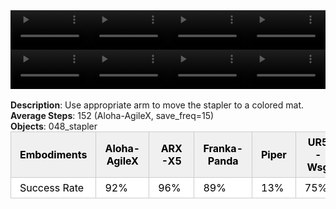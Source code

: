 <!DOCTYPE html>
<html lang="en">
<body>
    <div style="display: flex;">
        <video src="./task_video_clean/move_stapler_pad/aloha-agilex_head.mp4" controls loop muted autoplay style="width: 25%;"></video>
        <video src="./task_video_clean/move_stapler_pad/franka-panda_head.mp4" controls loop muted autoplay style="width: 25%;"></video>
        <video src="./task_video_clean/move_stapler_pad/ARX-X5_head.mp4" controls loop muted autoplay style="width: 25%;"></video>
        <video src="./task_video_clean/move_stapler_pad/ur5-wsg_head.mp4" controls loop muted autoplay style="width: 25%;"></video>
    </div>
    <div style="display: flex;">
        <video src="./task_video_clean/move_stapler_pad/aloha-agilex_world.mp4" controls loop muted autoplay style="width: 25%;"></video>
        <video src="./task_video_clean/move_stapler_pad/franka-panda_world.mp4" controls loop muted autoplay style="width: 25%;"></video>
        <video src="./task_video_clean/move_stapler_pad/ARX-X5_world.mp4" controls loop muted autoplay style="width: 25%;"></video>
        <video src="./task_video_clean/move_stapler_pad/ur5-wsg_world.mp4" controls loop muted autoplay style="width: 25%;"></video>
    </div>
    <br><b>Description</b>: Use appropriate arm to move the stapler to a colored mat.<br>
    <b>Average Steps</b>: 152 (Aloha-AgileX, save_freq=15)<br>
    <b>Objects</b>: 048_stapler<br>
    <table style="margin:0 auto;border-collapse:collapse;width:auto;min-width:180px;background-color:white;">
        <thead>
            <tr style="background:#f0f0f0;">
                <th style="border:1px solid #ccc;padding:6px 14px;color:black;">Embodiments</th>
                <th style="border:1px solid #ccc;padding:6px 14px;color:black;">Aloha-AgileX</th>
                <th style="border:1px solid #ccc;padding:6px 14px;color:black;">ARX-X5</th>
                <th style="border:1px solid #ccc;padding:6px 14px;color:black;">Franka-Panda</th>
                <th style="border:1px solid #ccc;padding:6px 14px;color:black;">Piper</th>
                <th style="border:1px solid #ccc;padding:6px 14px;color:black;">UR5-Wsg</th>
            </tr>
        </thead>
        <tbody>
            <tr style="background:white;">
                <td style="border:1px solid #ccc;padding:6px 14px;color:black;">Success Rate</td>
                <td style="border:1px solid #ccc;padding:6px 14px;color:black;">92%</td>
                <td style="border:1px solid #ccc;padding:6px 14px;color:black;">96%</td>
                <td style="border:1px solid #ccc;padding:6px 14px;color:black;">89%</td>
                <td style="border:1px solid #ccc;padding:6px 14px;color:black;">13%</td>
                <td style="border:1px solid #ccc;padding:6px 14px;color:black;">75%</td>
            </tr>
        </tbody>
    </table>
</body>
</html>
